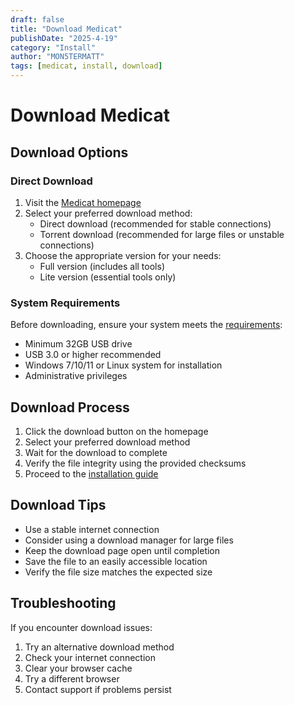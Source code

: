 ```yaml
---
draft: false
title: "Download Medicat"
publishDate: "2025-4-19"
category: "Install"
author: "MON5TERMATT"
tags: [medicat, install, download]
---
```


# Download Medicat

## Download Options

### Direct Download
1. Visit the [Medicat homepage](/#downloads)
2. Select your preferred download method:
   - Direct download (recommended for stable connections)
   - Torrent download (recommended for large files or unstable connections)
3. Choose the appropriate version for your needs:
   - Full version (includes all tools)
   - Lite version (essential tools only)

### System Requirements
Before downloading, ensure your system meets the [requirements](/docs/medicat/installation/requirements):
- Minimum 32GB USB drive
- USB 3.0 or higher recommended
- Windows 7/10/11 or Linux system for installation
- Administrative privileges

## Download Process
1. Click the download button on the homepage
2. Select your preferred download method
3. Wait for the download to complete
4. Verify the file integrity using the provided checksums
5. Proceed to the [installation guide](/docs/medicat/installation/installer)

## Download Tips
- Use a stable internet connection
- Consider using a download manager for large files
- Keep the download page open until completion
- Save the file to an easily accessible location
- Verify the file size matches the expected size

## Troubleshooting
If you encounter download issues:
1. Try an alternative download method
2. Check your internet connection
3. Clear your browser cache
4. Try a different browser
5. Contact support if problems persist
